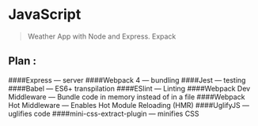 # JavaScript
> Weather App with Node and Express.
>Expack

## Plan : 
####Express — server
####Webpack 4 — bundling
####Jest — testing
####Babel — ES6+ transpilation
####ESlint — Linting
####Webpack Dev Middleware — Bundle code in memory instead of in a file
####Webpack Hot Middleware — Enables Hot Module Reloading (HMR)
####UglifyJS — uglifies code
####mini-css-extract-plugin — minifies CSS




